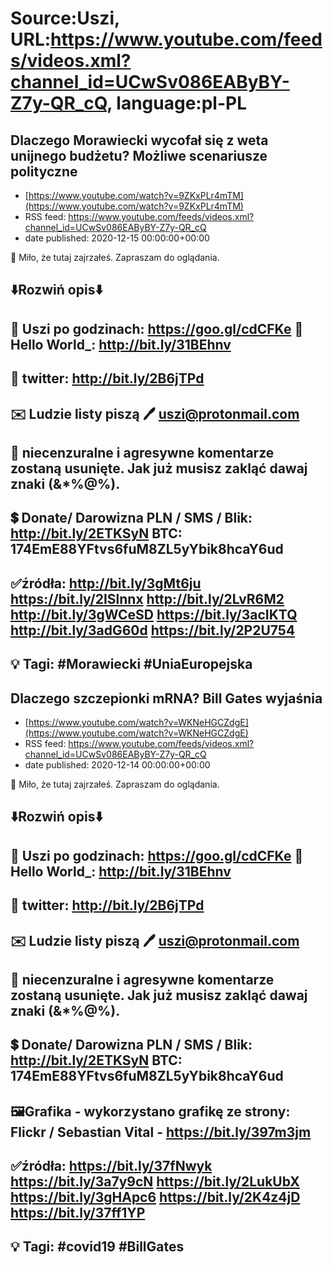 # Source:Uszi, URL:https://www.youtube.com/feeds/videos.xml?channel_id=UCwSv086EAByBY-Z7y-QR_cQ, language:pl-PL

## Dlaczego Morawiecki wycofał się z weta unijnego budżetu? Możliwe scenariusze polityczne
 - [https://www.youtube.com/watch?v=9ZKxPLr4mTM](https://www.youtube.com/watch?v=9ZKxPLr4mTM)
 - RSS feed: https://www.youtube.com/feeds/videos.xml?channel_id=UCwSv086EAByBY-Z7y-QR_cQ
 - date published: 2020-12-15 00:00:00+00:00

🤪 Miło, że tutaj zajrzałeś.  Zapraszam do oglądania.

⬇️Rozwiń opis⬇️
------------------------------------------------------------
👀 Uszi po godzinach: https://goo.gl/cdCFKe
👀 Hello World_: http://bit.ly/31BEhnv
------------------------------------------------------------
👀 twitter: http://bit.ly/2B6jTPd
------------------------------------------------------------
✉️ Ludzie listy piszą 
🖊️ uszi@protonmail.com
------------------------------------------------------------
👺 niecenzuralne i agresywne komentarze zostaną usunięte.  Jak już musisz zakląć dawaj znaki (&*%@%).
------------------------------------------------------------
💲 Donate/ Darowizna
PLN / SMS / Blik: http://bit.ly/2ETKSyN
BTC: 174EmE88YFtvs6fuM8ZL5yYbik8hcaY6ud
---------------------------------------------------------------
✅źródła:
http://bit.ly/3gMt6ju
https://bit.ly/2ISlnnx
http://bit.ly/2LvR6M2
http://bit.ly/3gWCeSD
https://bit.ly/3acIKTQ
http://bit.ly/3adG60d
https://bit.ly/2P2U754
-------------------------------------------------------------
💡 Tagi: #Morawiecki #UniaEuropejska
--------------------------------------------------------------

## Dlaczego szczepionki mRNA? Bill Gates wyjaśnia
 - [https://www.youtube.com/watch?v=WKNeHGCZdgE](https://www.youtube.com/watch?v=WKNeHGCZdgE)
 - RSS feed: https://www.youtube.com/feeds/videos.xml?channel_id=UCwSv086EAByBY-Z7y-QR_cQ
 - date published: 2020-12-14 00:00:00+00:00

🤪 Miło, że tutaj zajrzałeś.  Zapraszam do oglądania.

⬇️Rozwiń opis⬇️
------------------------------------------------------------
👀 Uszi po godzinach: https://goo.gl/cdCFKe
👀 Hello World_: http://bit.ly/31BEhnv
------------------------------------------------------------
👀 twitter: http://bit.ly/2B6jTPd
------------------------------------------------------------
✉️ Ludzie listy piszą 
🖊️ uszi@protonmail.com
------------------------------------------------------------
👺 niecenzuralne i agresywne komentarze zostaną usunięte.  Jak już musisz zakląć dawaj znaki (&*%@%).
------------------------------------------------------------
💲 Donate/ Darowizna
PLN / SMS / Blik: http://bit.ly/2ETKSyN
BTC: 174EmE88YFtvs6fuM8ZL5yYbik8hcaY6ud
---------------------------------------------------------------
🖼Grafika - wykorzystano grafikę ze strony: 
Flickr / Sebastian Vital - https://bit.ly/397m3jm
---------------------------------------------------------------
✅źródła:
https://bit.ly/37fNwyk
https://bit.ly/3a7y9cN
https://bit.ly/2LukUbX
https://bit.ly/3gHApc6
https://bit.ly/2K4z4jD
https://bit.ly/37ff1YP
-------------------------------------------------------------
💡 Tagi: #covid19 #BillGates
--------------------------------------------------------------

